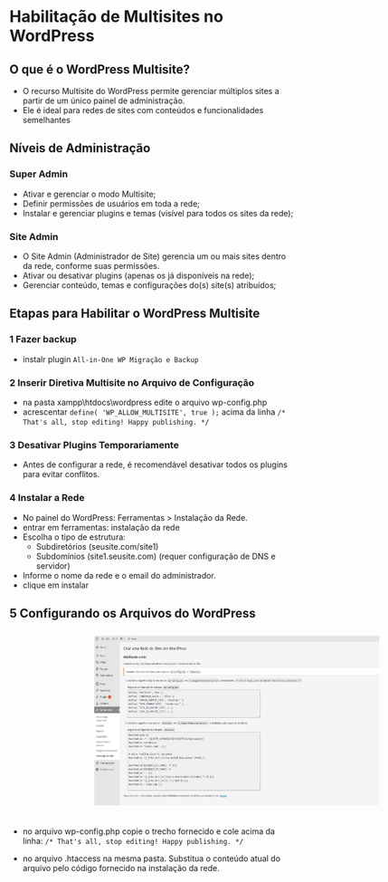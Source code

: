 # Habilitação de Multisites no WordPress

## O que é o WordPress Multisite?

- O recurso Multisite do WordPress permite gerenciar múltiplos sites a partir de um único painel de administração.
- Ele é ideal para redes de sites com conteúdos e funcionalidades semelhantes

## Níveis de Administração

### Super Admin

- Ativar e gerenciar o modo Multisite;
- Definir permissões de usuários em toda a rede;
- Instalar e gerenciar plugins e temas (visível para todos os sites da rede);

### Site Admin

- O Site Admin (Administrador de Site) gerencia um ou mais sites dentro da rede, conforme suas permissões.
- Ativar ou desativar plugins (apenas os já disponíveis na rede);
- Gerenciar conteúdo, temas e configurações do(s) site(s) atribuídos;

## Etapas para Habilitar o WordPress Multisite

### 1 Fazer backup

- instalr plugin `All-in-One WP Migração e Backup`

### 2 Inserir Diretiva Multisite no Arquivo de Configuração

- na pasta xampp\htdocs\wordpress edite o arquivo wp-config.php
- acrescentar `define( 'WP_ALLOW_MULTISITE', true );` acima da linha `/* That's all, stop editing! Happy publishing. */`

### 3 Desativar Plugins Temporariamente

- Antes de configurar a rede, é recomendável desativar todos os plugins para evitar conflitos.

### 4 Instalar a Rede

- No painel do WordPress: Ferramentas > Instalação da Rede.
- entrar em ferramentas: instalação da rede
- Escolha o tipo de estrutura:
  - Subdiretórios (seusite.com/site1)
  - Subdomínios (site1.seusite.com) (requer configuração de DNS e servidor)
- Informe o nome da rede e o email do administrador.
- clique em instalar

## 5 Configurando os Arquivos do WordPress

<img src="https://raw.githubusercontent.com/KarolDegan/wordpress/refs/heads/main/imagens/terceira.png" width="600" height="300"  style="margin-left: 150px; margin-bottom: 20px; margin-top: 10px;">

- no arquivo wp-config.php copie o trecho fornecido e cole acima da linha: `/* That's all, stop editing! Happy publishing. */`

- no arquivo .htaccess na mesma pasta. Substitua o conteúdo atual do arquivo pelo código fornecido na instalação da rede.
